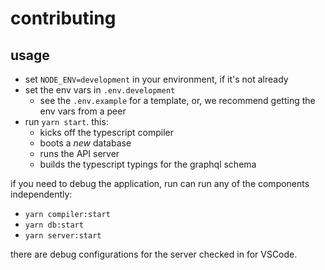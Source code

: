 # contributing

## usage

- set `NODE_ENV=development` in your environment, if it's not already
- set the env vars in `.env.development`
    - see the `.env.example` for a template, or, we recommend getting the env vars from a peer
- run `yarn start`.  this:
    - kicks off the typescript compiler
    - boots a _new_ database
    - runs the API server
    - builds the typescript typings for the graphql schema

if you need to debug the application, run can run any of the components independently:

- `yarn compiler:start`
- `yarn db:start`
- `yarn server:start`

there are debug configurations for the server checked in for VSCode.
